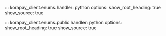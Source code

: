 ::: korapay_client.enums
    handler: python
    options:
      show_root_heading: true
      show_source: true

::: korapay_client.enums.public
    handler: python
    options:
      show_root_heading: true
      show_source: true